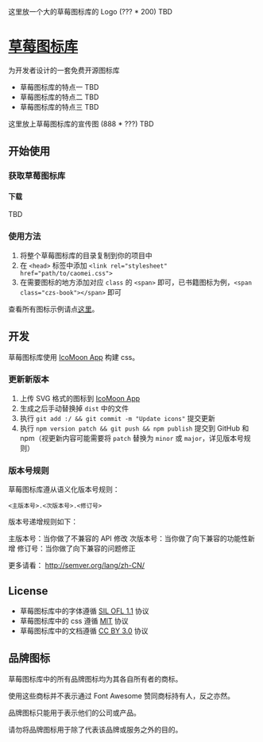 这里放一个大的草莓图标库的 Logo (??? * 200) TBD

# [草莓图标库](http://x.y/zTBD)

为开发者设计的一套免费开源图标库

- 草莓图标库的特点一 TBD
- 草莓图标库的特点二 TBD
- 草莓图标库的特点三 TBD

这里放上草莓图标库的宣传图 (888 * ???) TBD

## 开始使用

### 获取草莓图标库

#### 下载

TBD

### 使用方法

1. 将整个草莓图标库的目录复制到你的项目中
2. 在 `<head>` 标签中添加 `<link rel="stylesheet" href="path/to/caomei.css">`
3. 在需要图标的地方添加对应 `class` 的 `<span>` 即可，已书籍图标为例，`<span class="czs-book"></span>` 即可

查看所有图标示例请点[这里](http://xxx.yyyTBD)。

## 开发

草莓图标库使用 [IcoMoon App](https://icomoon.io/#app-features) 构建 css。

### 更新新版本

1. 上传 SVG 格式的图标到 [IcoMoon App](https://icomoon.io/#app-features)
2. 生成之后手动替换掉 `dist` 中的文件
3. 执行 `git add :/ && git commit -m "Update icons"` 提交更新
4. 执行 `npm version patch && git push && npm publish` 提交到 GitHub 和 npm（视更新内容可能需要将 `patch` 替换为 `minor` 或 `major`，详见版本号规则）

### 版本号规则

草莓图标库遵从语义化版本号规则：

`<主版本号>.<次版本号>.<修订号>`

版本号递增规则如下：

主版本号：当你做了不兼容的 API 修改
次版本号：当你做了向下兼容的功能性新增
修订号：当你做了向下兼容的问题修正

更多请看： http://semver.org/lang/zh-CN/

## License

- 草莓图标库中的字体遵循 [SIL OFL 1.1](http://scripts.sil.org/OFL) 协议
- 草莓图标库中的 css 遵循 [MIT](https://opensource.org/licenses/mit-license.html) 协议
- 草莓图标库中的文档遵循 [CC BY 3.0](http://creativecommons.org/licenses/by/3.0/) 协议

## 品牌图标

草莓图标库中的所有品牌图标均为其各自所有者的商标。

使用这些商标并不表示通过 Font Awesome 赞同商标持有人，反之亦然。

品牌图标只能用于表示他们的公司或产品。

请勿将品牌图标用于除了代表该品牌或服务之外的目的。
